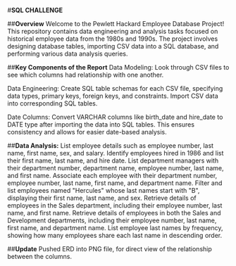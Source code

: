 #**SQL CHALLENGE**

##**Overview**
Welcome to the Pewlett Hackard Employee Database Project! This repository contains data engineering and analysis tasks focused on historical employee data from the 1980s and 1990s. The project involves designing database tables, importing CSV data into a SQL database, and performing various data analysis queries.

##**Key Components of the Report**
Data Modeling: Look through CSV files to see which columns had relationship with one another.

Data Engineering: Create SQL table schemas for each CSV file, specifying data types, primary keys, foreign keys, and constraints. Import CSV data into corresponding SQL tables.

Date Columns: Convert VARCHAR columns like birth_date and hire_date to DATE type after importing the data into SQL tables. This ensures consistency and allows for easier date-based analysis.

##**Data Analysis:**
List employee details such as employee number, last name, first name, sex, and salary.
Identify employees hired in 1986 and list their first name, last name, and hire date.
List department managers with their department number, department name, employee number, last name, and first name.
Associate each employee with their department number, employee number, last name, first name, and department name.
Filter and list employees named "Hercules" whose last names start with "B", displaying their first name, last name, and sex.
Retrieve details of employees in the Sales department, including their employee number, last name, and first name.
Retrieve details of employees in both the Sales and Development departments, including their employee number, last name, first name, and department name.
List employee last names by frequency, showing how many employees share each last name in descending order.

##**Update**
Pushed ERD into PNG file, for direct view of the relationship between the columns.
